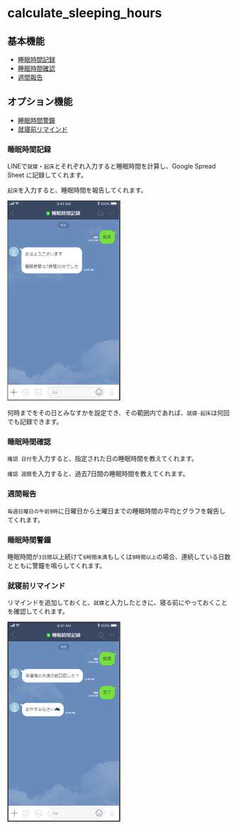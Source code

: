# calculate_sleeping_hours

## 基本機能

- [睡眠時間記録](#睡眠時間記録)
- [睡眠時間確認](#睡眠時間確認)
- [週間報告](#週間報告)

## オプション機能

- [睡眠時間警鐘](#睡眠時間警鐘)
- [就寝前リマインド](#就寝前リマインド)

### 睡眠時間記録

LINEで`就寝`・`起床`とそれぞれ入力すると睡眠時間を計算し、Google Spread Sheet に記録してくれます。

`起床`を入力すると、睡眠時間を報告してくれます。

<img src="img/getup.png" height="450">

何時までをその日とみなすかを設定でき、その範囲内であれば、`就寝-起床`は何回でも記録できます。

### 睡眠時間確認

`確認 日付`を入力すると、指定された日の睡眠時間を教えてくれます。

`確認 週間`を入力すると、過去7日間の睡眠時間を教えてくれます。

### 週間報告

`毎週日曜日の午前9時`に日曜日から土曜日までの睡眠時間の平均とグラフを報告してくれます。

### 睡眠時間警鐘

睡眠時間が`3日間`以上続けて`6時間未満`もしくは`9時間以上`の場合、連続している日数とともに警鐘を鳴らしてくれます。

### 就寝前リマインド

リマインドを追加しておくと、`就寝`と入力したときに、寝る前にやっておくことを確認してくれます。

<img src="img/fall_asleep.png" height="450">